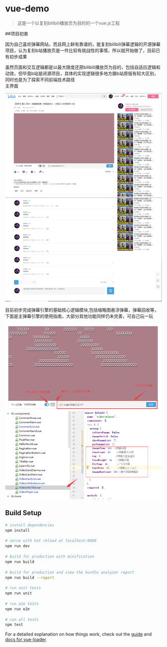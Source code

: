 # vue-demo

>  这是一个以复刻bilibili播放页为目的的一个vue.js工程

##项目初衷
  <p>因为自己喜欢弹幕网站，而且网上鲜有靠谱的，能复刻bilibili弹幕逻辑的开源弹幕项目，认为复刻b站播放页是一件比较有挑战性的事情，所以就开始做了，目前已有初步成果</br>
  <p>虽然页面和交互逻辑都是以最大限度还原bilibili播放页为目的，包括自适应逻辑和动效，但毕竟b站是闭源项目，具体的实现逻辑很多地方跟b站原版有较大区别，同时也是为了探索不同前端技术路径</br>
  主界面</br>
  
  ![](https://github.com/skyj10/vue-demo/blob/master/readme/main1.png)
  ![](https://github.com/skyj10/vue-demo/blob/master/readme/main2.png)

  <p>目前初步完成弹幕引擎的基础核心逻辑模块,包括缩略图悬浮弹幕，弹幕回收等，下面是主弹幕引擎的使用指南，大部分其他功能同样仍未完善，可自己玩一玩</br>
 
  ![](https://github.com/skyj10/vue-demo/blob/master/readme/danmu.png)
  ![](https://github.com/skyj10/vue-demo/blob/master/readme/danmCode.png)

## Build Setup

``` bash
# install dependencies
npm install

# serve with hot reload at localhost:8080
npm run dev

# build for production with minification
npm run build

# build for production and view the bundle analyzer report
npm run build --report

# run unit tests
npm run unit

# run e2e tests
npm run e2e

# run all tests
npm test
```

For a detailed explanation on how things work, check out the [guide](http://vuejs-templates.github.io/webpack/) and [docs for vue-loader](http://vuejs.github.io/vue-loader).
